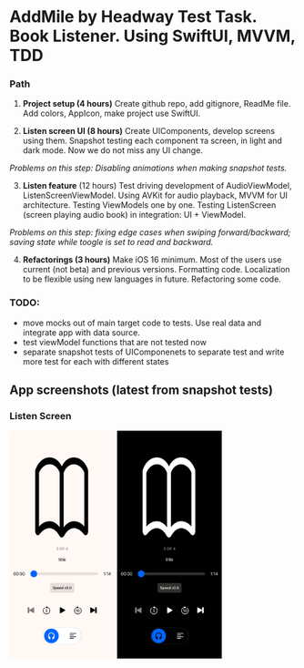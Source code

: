 # AddMile by Headway Test Task. Book Listener. Using SwiftUI, MVVM, TDD

### Path
1. **Project setup (4 hours)** Create github repo, add gitignore, ReadMe file. Add colors, AppIcon, make project use SwiftUI. 

2. **Listen screen UI (8 hours)** Create UIComponents, develop screens using them. Snapshot testing each component та screen, in light and dark mode. Now we do not miss any UI change.

_Problems on this step: Disabling animations when making snapshot tests._

3. **Listen feature** (12 hours) Test driving development of AudioViewModel, ListenScreenViewModel. Using AVKit for audio playback, MVVM for UI architecture. Testing ViewModels one by one. Testing ListenScreen (screen playing audio book) in integration: UI + ViewModel.

_Problems on this step: fixing edge cases when swiping forward/backward; saving state while toogle is set to read and backward._

4. **Refactorings (3 hours)**
Make iOS 16 minimum. Most of the users use current (not beta) and previous versions. Formatting code.
Localization to be flexible using new languages in future. Refactoring some code.

### TODO:
- move mocks out of main target code to tests. Use real data and integrate app with data source.
- test viewModel functions that are not tested now
- separate snapshot tests of UIComponenets to separate test and write more test for each with different states

## App screenshots (latest from snapshot tests)
### Listen Screen
<p align="row">
  
<img src= "https://github.com/constzz/addmile-by-headway-test-task/blob/master/BookListener/BookListenerTests/__Snapshots__/ListenScreenSnapshotTests/test_listenMode_empty.iphone13PRO_light.png" height="400">
<img src= "https://github.com/constzz/addmile-by-headway-test-task/blob/master/BookListener/BookListenerTests/__Snapshots__/ListenScreenSnapshotTests/test_listenMode_empty.iphone13PRO_dark.png" height="400">
</p>
